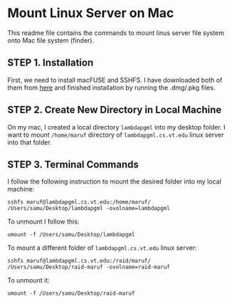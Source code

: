 # Mount Linux Server on Mac

This readme file contains the commands to mount linus server file system onto Mac file system (finder). 

## STEP 1. Installation

First, we need to install macFUSE and SSHFS. I have downloaded both of them from [here](https://osxfuse.github.io/) and finished installation by running the .dmg/.pkg files.

## STEP 2. Create New Directory in Local Machine

On my mac, I created a local directory `lambdapgml` into my desktop folder. I want to mount `/home/maruf` directory of `lambdapgml.cs.vt.edu` linux server into that folder.

## STEP 3. Terminal Commands

I follow the following instruction to mount the desired folder into my local machine:

```
sshfs maruf@lambdapgml.cs.vt.edu:/home/maruf/ /Users/samu/Desktop/lambdapgml -ovolname=lambdapgml
```

To unmount I follow this:

```
umount -f /Users/samu/Desktop/lambdapgml
```

To mount a different folder of `lambdapgml.cs.vt.edu` linux server:

```
sshfs maruf@lambdapgml.cs.vt.edu:/raid/maruf/ /Users/samu/Desktop/raid-maruf -ovolname=raid-maruf
```

To unmount it:

```
umount -f /Users/samu/Desktop/raid-maruf
```
